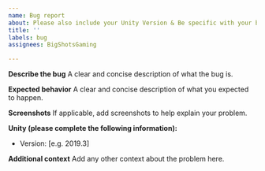 ```yaml
---
name: Bug report
about: Please also include your Unity Version & Be specific with your bug
title: ''
labels: bug
assignees: BigShotsGaming

---
```


**Describe the bug**
A clear and concise description of what the bug is.

**Expected behavior**
A clear and concise description of what you expected to happen.

**Screenshots**
If applicable, add screenshots to help explain your problem.

**Unity (please complete the following information):**
 - Version: [e.g. 2019.3]

**Additional context**
Add any other context about the problem here.
